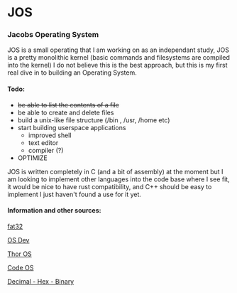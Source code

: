 # JOS
### Jacobs Operating System

JOS is a small operating that I am working on as an independant study, JOS is a pretty monolithic kernel (basic commands and
filesystems are compiled into the kernel) I do not believe this is the best approach, but this is my first real dive in to 
building an Operating System. 

#### Todo:
  - ~~be able to list the contents of a file~~
  - be able to create and delete files 
  - build a unix-like file structure (/bin , /usr, /home etc)
  - start building userspace applications
     - improved shell
     - text editor
     - compiler (?)
  - OPTIMIZE 

JOS is written completely in C (and a bit of assembly) at the moment but I am looking to implement other languages into the code base where I see fit, it would be nice to have rust compatibility, and C++ should be easy to implement I just haven't found a use for it yet. 


#### Information and other sources:

  [fat32](https://www.pjrc.com/tech/8051/ide/fat32.html)
  
  [OS Dev](https://wiki.osdev.org/Main_Page)
  
  [Thor OS](https://github.com/wichtounet/thor-os)
  
  [Code OS](https://github.com/aaron-sonin/codeOS2)
  
  [Decimal - Hex - Binary](https://www.ascii.cl/conversion.htm)
